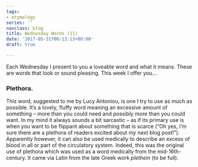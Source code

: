 ```yaml
---
tags:
- etymology
series: ''
navclass: blog
title: Wednesday Words (11)
date: '2017-05-31T08:13:13+00:00'
draft: true

---
```

Each Wednesday I present to you a loveable word and what it means. These are words that look or sound pleasing. This week I offer you...

### Plethora.

<!--more-->

This word, suggested to me by Lucy Antoniou, is one I try to use as much as possible. It’s a lovely, fluffy word meaning an excessive amount of something – more than you could need and possibly more than you could want. In my mind it always sounds a bit sarcastic – as if its primary use is when you want to be flippant about something that is scarce (“Oh yes, I’m sure there are a plethora of readers excited about my next blog post!”). Apparently however, it can also be used medically to describe an excess of blood in all or part of the circulatory system. Indeed, this was the original use of plethora which was used as a word medically from the mid-16th-century. It came via Latin from the late Greek work *plethein* (to be full).